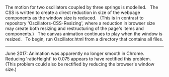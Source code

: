 The motion for two oscillators coupled by three springs is modelled. &nbsp; The CSS is written to create a direct reduction in size of the webpage components as the window size is reduced. &nbsp;  (This is in contrast to repository 'Oscillators-CSS-Resizing', where a reduction in browser size may create both resizing and restructuring of the page's items and components.) &nbsp; The canvas animation continues to play when the window is resized. &nbsp; To begin, run Oscillator.html from a directory that contains all files.


--------------------------------------------------------------------------------------------------

June 2017: Animation was apparently no longer smooth in Chrome. &nbsp; Reducing 'ratioHeight' to 0.075 appears to have rectified this problem. &nbsp; (This problem could also be rectified by reducing the browser's window size.)
